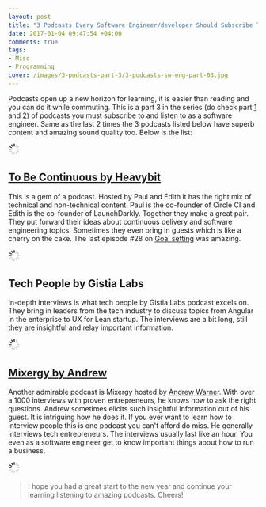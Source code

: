 ```yaml
---
layout: post
title: "3 Podcasts Every Software Engineer/developer Should Subscribe To - Part 3"
date: 2017-01-04 09:47:54 +04:00
comments: true
tags:
- Misc
- Programming
cover: /images/3-podcasts-part-3/3-podcasts-sw-eng-part-03.jpg
---
```


Podcasts open up a new horizon for learning, it is easier than reading and you can do it while commuting. This is a part 3 in the series (do check part [1](https://geshan.com.np/blog/2015/10/3-podcasts-every-software-engineer-slash-developer-should-subscribe-to/) and
[2](https://geshan.com.np/blog/2016/05/3-podcasts-every-software-engineer-slash-developer-should-subscribe-to-part-2/)) of podcasts you must subscribe to and listen to as a software engineer. Same as the last 2 times the 3 podcasts listed below have superb content and amazing sound quality too. Below is the list:

<img class="center" src="/images/generic/loading.gif" data-echo="/images/3-podcasts-part-3/3-podcasts-sw-eng-part-03.jpg" title="3 podcasts every software engineer should subscribe to - part 3" alt="3 podcasts every software engineer should subscribe to - part 3">

<!-- more -->

## [To Be Continuous by Heavybit](http://www.heavybit.com/library/podcasts/to-be-continuous/)

This is a gem of a podcast. Hosted by Paul and Edith it has the right mix of technical and non-technical content.
Paul is the co-founder of Circle CI and Edith is the co-founder of LaunchDarkly. Together they make a great pair.
They put forward their ideas about continuous delivery and software engineering topics.
Sometimes they even bring in guests which is like a cherry on the cake. The last episode #28 on [Goal setting](http://www.heavybit.com/library/podcasts/to-be-continuous/ep-28-goal-setting/) was amazing.

<img class="center" src="/images/generic/loading.gif" data-echo="/images/3-podcasts-part-3/to-be-continuous.jpg" title="To Be Continuous Podcast" alt="To Be Continuous Podcast">

## Tech People by Gistia Labs

In-depth interviews is what tech people by Gistia Labs podcast excels on. They bring in leaders from the
tech industry to discuss topics from Angular in the enterprise to UX for Lean startup.
The interviews are a bit long, still they are insightful and relay important information.

<img class="center" src="/images/generic/loading.gif" data-echo="/images/3-podcasts-part-3/tech-people.jpg" title="Tech People Podcast" alt="Tech People Podcast">

## [Mixergy by Andrew](https://mixergy.com/interviews/)

Another admirable podcast is Mixergy hosted by [Andrew Warner](http://www.andrewwarner.com/).
With over a 1000 interviews with proven entrepreneurs, he knows how to ask the right questions.
Andrew sometimes elicits such insightful information out of his guest. It is intriguing how he does it.
If you ever want to learn how to interview people this is one podcast you can't afford do miss.
He generally interviews tech entrepreneurs. The interviews usually last like an hour.
You even as a software engineer get to know important things about how to run a business.

<img class="center" src="/images/generic/loading.gif" data-echo="/images/3-podcasts-part-3/mixergy.jpg" title="Mixergy Podcast" alt="Mixergy Podcast">

> I hope you had a great start to the new year and continue your learning listening to amazing podcasts. Cheers!  
